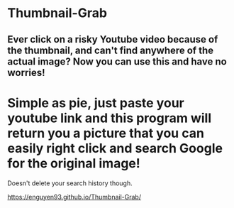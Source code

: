 # Thumbnail-Grab
## Ever click on a risky Youtube video because of the thumbnail, and can't find anywhere of the actual image? Now you can use this and have no worries!
# Simple as pie, just paste your youtube link and this program will return you a picture that you can easily right click and search Google for the original image!
Doesn't delete your search history though.

https://enguyen93.github.io/Thumbnail-Grab/
